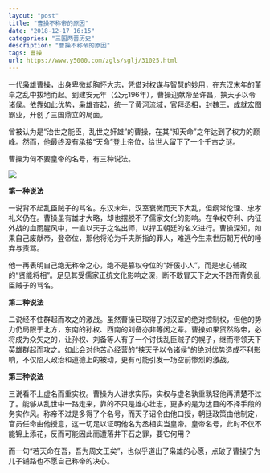 ```yaml
---
layout: "post"
title: "曹操不称帝的原因"
date: "2018-12-17 16:15"
categories: "三国两晋历史"
description: "曹操不称帝的原因"
tags: 曹操
url: https://www.y5000.com/zgls/sglj/31025.html
---
```






一代枭雄曹操，出身卑微却胸怀大志，凭借对权谋与智慧的妙用，在东汉末年的董卓之乱中拔地而起。到建安元年（公元196年），曹操迎献帝至许昌，挟天子以令诸侯。依靠如此优势，枭雄奋起，统一了黄河流域，官拜丞相，封魏王，成就宏图霸业，开创了三国鼎立的局面。

曾被认为是“治世之能臣，乱世之奸雄”的曹操，在其“知天命”之年达到了权力的巅峰。然而，他最终没有承接“天命”登上帝位，给世人留下了一个千古之谜。

曹操为何不要皇帝的名号，有三种说法。

![](https://img.y5000.com/uploads/allimg/180622/8-1P62216245W47.jpg)

**第一种说法**

一说背不起乱臣贼子的骂名。东汉末年，汉室衰微而天下大乱，但纲常伦理、忠孝礼义仍在。曹操虽有雄才大略，却也摆脱不了儒家文化的影响。在争权夺利、内征外战的血雨腥风中，一直以天子之名出师，以捍卫朝廷的名义进行。曹操深知，如果自己废献帝，登帝位，那他将沦为千夫所指的罪人，难逃今生来世历朝万代的唾弃与责骂。

他一再表明自己绝无称帝之心，绝不是篡权夺位的“奸佞小人”，而是忠心辅政的“贤能将相”。足见其受儒家正统文化影响之深，断不敢冒天下之大不韪而背负乱臣贼子的骂名。

**第二种说法**

二说经不住群起而攻之的激战。虽然曹操已取得了对汉室的绝对控制权，但他的势力仍局限于北方，东南的孙权、西南的刘备亦非等闲之辈。曹操如果贸然称帝，必将成为众矢之的，让孙权、刘备等人有了一个讨伐乱臣贼子的幌子，继而带领天下英雄群起而攻之。如此会对他苦心经营的“挟天子以令诸侯”的绝对优势造成不利影响，不仅陷入政治和道德上的被动，更有可能引发一场空前惨烈的激战。

**第三种说法**

三说看不上虚名而重实权。曹操为人讲求实际，实权与虚名孰重孰轻他再清楚不过了。能够从乱世中一路走来，靠的不只是雄心壮志，更多的是为达目的不择手段的务实作风。称帝不过是多得了个名号，而天子诏令由他口授，朝廷政策由他制定，官员任命由他授意，这一切足以证明他名为丞相实当皇帝。皇帝名号，此时不仅不能锦上添花，反而可能因此而遭落井下石之罪，要它何用？

而一句“若天命在吾，吾为周文王矣”，也似乎道出了枭雄的心愿，点破了曹操宁为儿子铺路也不愿自己称帝的决心。
